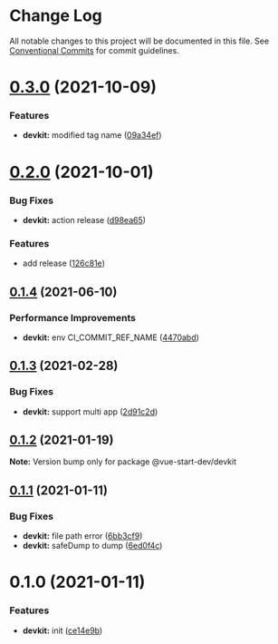 # Change Log

All notable changes to this project will be documented in this file.
See [Conventional Commits](https://conventionalcommits.org) for commit guidelines.

# [0.3.0](https://github.com/zxeryu/vue-start/compare/@vue-start-dev/devkit@0.2.0...@vue-start-dev/devkit@0.3.0) (2021-10-09)

### Features

- **devkit:** modified tag name ([09a34ef](https://github.com/zxeryu/vue-start/commit/09a34ef37ce9a3c5a9ca1e27a73916e1b3e84490))

# [0.2.0](https://github.com/zxeryu/vue-start/compare/@vue-start-dev/devkit@0.1.4...@vue-start-dev/devkit@0.2.0) (2021-10-01)

### Bug Fixes

- **devkit:** action release ([d98ea65](https://github.com/zxeryu/vue-start/commit/d98ea652a6b5ea7ccf31627232b11589c43f7f61))

### Features

- add release ([126c81e](https://github.com/zxeryu/vue-start/commit/126c81e57454b477add04788a520978660e5ee8b))

## [0.1.4](https://github.com/zxeryu/vue-start/compare/@vue-start-dev/devkit@0.1.3...@vue-start-dev/devkit@0.1.4) (2021-06-10)

### Performance Improvements

- **devkit:** env CI_COMMIT_REF_NAME ([4470abd](https://github.com/zxeryu/vue-start/commit/4470abdf6a0112da8c98cd0741ef0bf3f745a160))

## [0.1.3](https://github.com/zxeryu/vue-start/compare/@vue-start-dev/devkit@0.1.2...@vue-start-dev/devkit@0.1.3) (2021-02-28)

### Bug Fixes

- **devkit:** support multi app ([2d91c2d](https://github.com/zxeryu/vue-start/commit/2d91c2d7e1a3ddadb50e8c5c716ff52c2a5aa29d))

## [0.1.2](https://github.com/zxeryu/vue-start/compare/@vue-start-dev/devkit@0.1.1...@vue-start-dev/devkit@0.1.2) (2021-01-19)

**Note:** Version bump only for package @vue-start-dev/devkit

## [0.1.1](https://github.com/zxeryu/vue-start/compare/@vue-start-dev/devkit@0.1.0...@vue-start-dev/devkit@0.1.1) (2021-01-11)

### Bug Fixes

- **devkit:** file path error ([6bb3cf9](https://github.com/zxeryu/vue-start/commit/6bb3cf962311cf29bc48c1d6e469a79b8fe5d27c))
- **devkit:** safeDump to dump ([6ed0f4c](https://github.com/zxeryu/vue-start/commit/6ed0f4c81a7d85c6143e37a50bb782cc502a887e))

# 0.1.0 (2021-01-11)

### Features

- **devkit:** init ([ce14e9b](https://github.com/zxeryu/vue-start/commit/ce14e9bbfd780dd2e9ffba8d587258ab53c7bebc))
